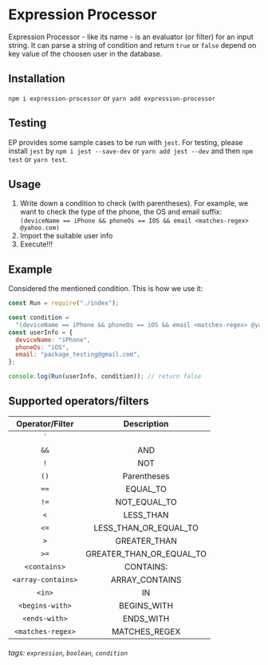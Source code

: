 <!-- markdownlint-disable MD001 MD038 -->

# Expression Processor

Expression Processor - like its name - is an evaluator (or filter) for an input string. It can parse a string of condition and return `true` or `false` depend on key value of the choosen user in the database.

## Installation

`npm i expression-processor` or `yarn add expression-processor`

## Testing

EP provides some sample cases to be run with `jest`. For testing, please install `jest` by `npm i jest --save-dev` or `yarn add jest --dev` and then `npm test` or `yarn test`.

## Usage

1. Write down a condition to check (with parentheses). For example, we want to check the type of the phone, the OS and email suffix:
   `(deviceName == iPhone && phoneOs == IOS && email <matches-regex> @yahoo.com)`
2. Import the suitable user info
3. Execute!!!

## Example

Considered the mentioned condition. This is how we use it:

```javascript
const Run = require("./index");

const condition =
  "(deviceName == iPhone && phoneOs == iOS && email <matches-regex> @yahoo.com)";
const userInfo = {
  deviceName: "iPhone",
  phoneOs: "iOS",
  email: "package_testing@gmail.com",
};

console.log(Run(userInfo, condition)); // return false
```

## Supported operators/filters

| Operator/Filter    | Description              |
| :----------------: | :----------------------: |
| `||`               | OR                       |
| `&&`               | AND                      |
| `!`                | NOT                      |
| `()`               | Parentheses              |
| `==`               | EQUAL_TO                 |
| `!=`               | NOT_EQUAL_TO             |
| `<`                | LESS_THAN                |
| `<=`               | LESS_THAN_OR_EQUAL_TO    |
| `>`                | GREATER_THAN             |
| `>=`               | GREATER_THAN_OR_EQUAL_TO |
| `<contains>`       | CONTAINS:                |
| `<array-contains>` | ARRAY_CONTAINS           |
| `<in>`             | IN                       |
| `<begins-with>`    | BEGINS_WITH              |
| `<ends-with>`      | ENDS_WITH                |
| `<matches-regex>`  | MATCHES_REGEX            |

###### tags: `expression`, `boolean`, `condition`

